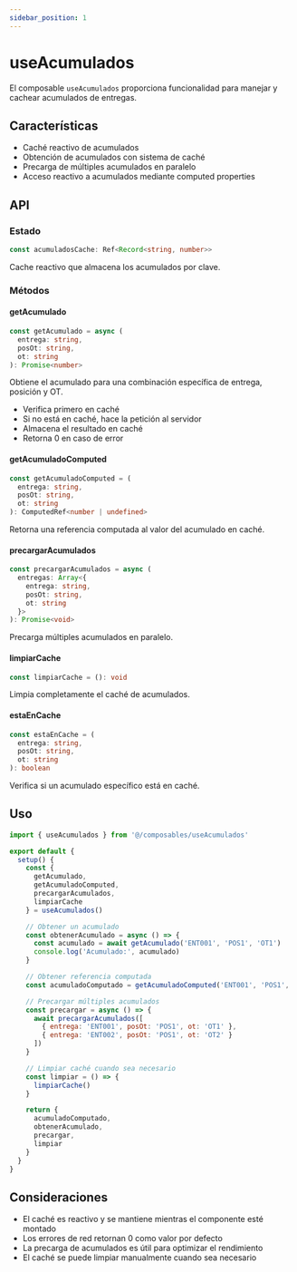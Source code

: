 ```yaml
---
sidebar_position: 1
---
```


# useAcumulados

El composable `useAcumulados` proporciona funcionalidad para manejar y cachear acumulados de entregas.

## Características

- Caché reactivo de acumulados
- Obtención de acumulados con sistema de caché
- Precarga de múltiples acumulados en paralelo
- Acceso reactivo a acumulados mediante computed properties

## API

### Estado

```typescript
const acumuladosCache: Ref<Record<string, number>>
```
Cache reactivo que almacena los acumulados por clave.

### Métodos

#### getAcumulado
```typescript
const getAcumulado = async (
  entrega: string,
  posOt: string,
  ot: string
): Promise<number>
```

Obtiene el acumulado para una combinación específica de entrega, posición y OT.
- Verifica primero en caché
- Si no está en caché, hace la petición al servidor
- Almacena el resultado en caché
- Retorna 0 en caso de error

#### getAcumuladoComputed
```typescript
const getAcumuladoComputed = (
  entrega: string,
  posOt: string,
  ot: string
): ComputedRef<number | undefined>
```

Retorna una referencia computada al valor del acumulado en caché.

#### precargarAcumulados
```typescript
const precargarAcumulados = async (
  entregas: Array<{
    entrega: string,
    posOt: string,
    ot: string
  }>
): Promise<void>
```

Precarga múltiples acumulados en paralelo.

#### limpiarCache
```typescript
const limpiarCache = (): void
```

Limpia completamente el caché de acumulados.

#### estaEnCache
```typescript
const estaEnCache = (
  entrega: string,
  posOt: string,
  ot: string
): boolean
```

Verifica si un acumulado específico está en caché.

## Uso

```javascript
import { useAcumulados } from '@/composables/useAcumulados'

export default {
  setup() {
    const { 
      getAcumulado,
      getAcumuladoComputed,
      precargarAcumulados,
      limpiarCache 
    } = useAcumulados()

    // Obtener un acumulado
    const obtenerAcumulado = async () => {
      const acumulado = await getAcumulado('ENT001', 'POS1', 'OT1')
      console.log('Acumulado:', acumulado)
    }

    // Obtener referencia computada
    const acumuladoComputado = getAcumuladoComputed('ENT001', 'POS1', 'OT1')

    // Precargar múltiples acumulados
    const precargar = async () => {
      await precargarAcumulados([
        { entrega: 'ENT001', posOt: 'POS1', ot: 'OT1' },
        { entrega: 'ENT002', posOt: 'POS1', ot: 'OT2' }
      ])
    }

    // Limpiar caché cuando sea necesario
    const limpiar = () => {
      limpiarCache()
    }

    return {
      acumuladoComputado,
      obtenerAcumulado,
      precargar,
      limpiar
    }
  }
}
```

## Consideraciones

- El caché es reactivo y se mantiene mientras el componente esté montado
- Los errores de red retornan 0 como valor por defecto
- La precarga de acumulados es útil para optimizar el rendimiento
- El caché se puede limpiar manualmente cuando sea necesario